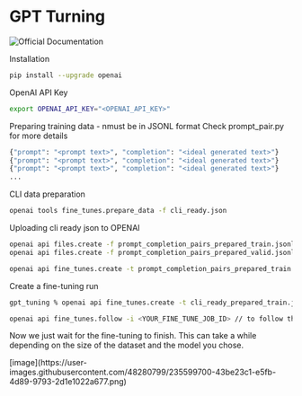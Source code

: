 # GPT Turning

![Official Documentation](https://platform.openai.com/docs/guides/fine-tuning)

Installation

```sh
pip install --upgrade openai
```

OpenAI API Key

```sh
export OPENAI_API_KEY="<OPENAI_API_KEY>"
```

Preparing training data - nmust be in JSONL format
Check prompt_pair.py for more details

```sh
{"prompt": "<prompt text>", "completion": "<ideal generated text>"}
{"prompt": "<prompt text>", "completion": "<ideal generated text>"}
{"prompt": "<prompt text>", "completion": "<ideal generated text>"}
...
```

CLI data preparation

```sh  
openai tools fine_tunes.prepare_data -f cli_ready.json
```

Uploading cli ready json to OPENAI
```sh
openai api files.create -f prompt_completion_pairs_prepared_train.jsonl -p fine-tune
openai api files.create -f prompt_completion_pairs_prepared_valid.jsonl -p fine-tune

openai api fine_tunes.create -t prompt_completion_pairs_prepared_train.json -v prompt_completion_pairs_prepared_valid.jsonl -m davinci
```

Create a fine-tuning run

```sh
gpt_tuning % openai api fine_tunes.create -t cli_ready_prepared_train.jsonl -v cli_ready_prepared_valid.jsonl -m davinci

openai api fine_tunes.follow -i <YOUR_FINE_TUNE_JOB_ID> // to follow the progress
```

<p>Now we just wait for the fine-tuning to finish. This can take a while depending on the size of the dataset and the model you chose.</p>
[image](https://user-images.githubusercontent.com/48280799/235599700-43be23c1-e5fb-4d89-9793-2d1e1022a677.png)
